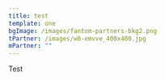 ```yaml
---
title: test
template: one
bgImage: /images/fantom-partners-bkg2.png
tPartner: /images/w8-emvve_400x400.jpg
mPartner: ""
---
```


Test
